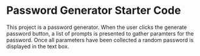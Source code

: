 # Password Generator Starter Code
This project is a password generator. When the user clicks the generate password button, a list of prompts is presented to gather paramters for the password. Once all parameters have been collected a random password is displayed in the text box.
